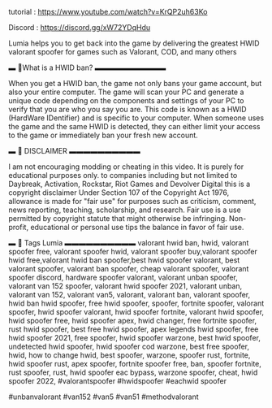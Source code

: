 tutorial : https://www.youtube.com/watch?v=KrQP2uh63Ko

 Discord : https://discord.gg/xW72YDqHdu

Lumia helps you to get back into the game by delivering the greatest HWID valorant spoofer for games such as Valorant, COD, and many others

▬ 📙What is a HWID ban?  ▬▬▬▬▬▬▬▬▬▬

When you get a HWID ban, the game not only bans your game account, but also your entire computer. The game will scan your PC and generate a unique code depending on the components and settings of your PC to verify that you are who you say you are.
This code is known as a HWID (HardWare IDentifier) and is specific to your computer. When someone uses the game and the same HWID is detected, they can either limit your access to the game or immediately ban your fresh new account.

▬ 🍯 DISCLAIMER  ▬▬▬▬▬▬▬▬▬▬

I am not encouraging modding or cheating in this video. It is purely for educational purposes only. to companies including but not limited to Daybreak, Activation, Rockstar, Riot Games and Devolver Digital this is a  copyright disclaimer Under Section 107 of the Copyright Act 1976, allowance is made for "fair use" for purposes such as criticism, comment, news reporting, teaching, scholarship, and research. Fair use is a use permitted by copyright statute that might otherwise be infringing. Non-profit, educational or personal use tips the balance in favor of fair use.

▬ 🍑 Tags Lumia  ▬▬▬▬▬▬▬▬▬▬
valorant hwid ban, hwid, valorant spoofer free, valorant spoofer hwid, valorant spoofer buy,valorant spoofer hwid free,valorant hwid ban spoofer,best hwid spoofer valorant, best valorant spoofer, valorant ban spoofer, cheap valorant spoofer, valorant spoofer discord, hardware spoofer valorant, valorant unban spoofer, valorant van 152 spoofer, valorant hwid spoofer 2021, valorant unban, valorant van 152, valorant van5, valorant, valorant ban, valorant spoofer, hwid ban hwid spoofer, free hwid spoofer, spoofer, fortnite spoofer, valorant spoofer, hwid spoofer valorant, hwid spoofer fortnite, valorant hwid spoofer, hwid spoofer free, hwid spoofer apex, hwid changer, free fortnite spoofer, rust hwid spoofer, best free hwid spoofer, apex legends hwid spoofer, free hwid spoofer 2021, free spoofer, hwid spoofer warzone, best hwid spoofer, undetected hwid spoofer, hwid spoofer cod warzone, best free spoofer, hwid, how to change hwid, best spoofer, warzone, spoofer rust, fortnite, hwid spoofer rust, apex spoofer, fortnite spoofer free, ban, spoofer fortnite, rust spoofer, rust, hwid spoofer eac bypass, warzone spoofer, cheat, hwid spoofer 2022,
#valorantspoofer 
#hwidspoofer 
#eachwid spoofer

#unbanvalorant 
#van152
#van5 
#van51
#methodvalorant
